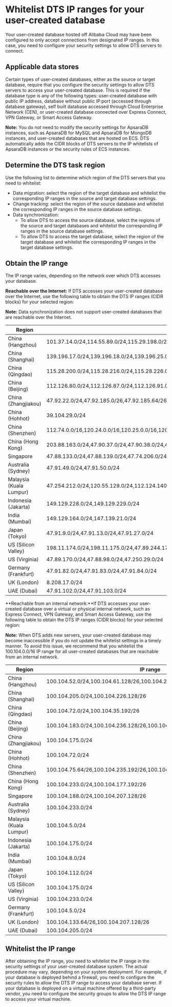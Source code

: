 # Whitelist DTS IP ranges for your user-created database

Your user-created database hosted off Alibaba Cloud may have been configured to only accept connections from designated IP ranges. In this case, you need to configure your security settings to allow DTS servers to connect.

## Applicable data stores

Certain types of user-created databases, either as the source or target database, require that you configure the security settings to allow DTS servers to access your user-created database. This is required if the database type is any of the following types: user-created database with public IP address, database without public IP:port \(accessed through database gateway\), self built database accessed through Cloud Enterprise Network \(CEN\), or user-created database connected over Express Connect, VPN Gateway, or Smart Access Gateway.

**Note:** You do not need to modify the security settings for ApsaraDB instances, such as ApsaraDB for MySQL and ApsaraDB for MongoDB instances, and user-created databases that are hosted on ECS. DTS automatically adds the CIDR blocks of DTS servers to the IP whitelists of ApsaraDB instances or the security rules of ECS instances.

## Determine the DTS task region

Use the following list to determine which region of the DTS servers that you need to whitelist:

-   Data migration: select the region of the target database and whitelist the corresponding IP ranges in the source and target database settings.
-   Change tracking: select the region of the source database and whitelist the corresponding IP ranges in the source database settings.
-   Data synchronization:
    -   To allow DTS to access the source database, select the regions of the source and target databases and whitelist the corresponding IP ranges in the source database settings.
    -   To allow DTS to access the target database, select the region of the target database and whitelist the corresponding IP ranges in the target database settings.

## Obtain the IP range

The IP range varies, depending on the network over which DTS accesses your database.

**Reachable over the Internet:** If DTS accesses your user-created database over the Internet, use the following table to obtain the DTS IP ranges \(CIDR blocks\) for your selected region:

**Note:** Data synchronization does not support user-created databases that are reachable over the Internet.

|Region|IP range|
|------|--------|
|China \(Hangzhou\)|101.37.14.0/24,114.55.89.0/24,115.29.198.0/24,118.178.120.0/24,118.178.121.0/24,120.26.106.0/24,120.26.116.0/24,120.26.117.0/24,120.26.118.0/24,120.55.192.0/24,120.55.193.0/24,120.55.194.0/24,120.55.241.0/24,121.40.125.0/24,121.196.246.0/24,101.37.12.0/24,101.37.13.0/24,101.37.15.0/24,101.37.25.0/24,47.96.39.0/24,118.31.184.0/24,118.31.165.0/24,118.31.246.0/24,120.55.12.0/24,47.97.7.0/24,47.97.27.142/32,47.97.73.210/32,121.43.162.118/32,121.43.185.141/32,121.196.211.16/32,114.55.125.94/32,121.43.179.168/32,121.43.174.187/32,47.99.171.159/32,47.97.118.150/32,47.98.251.185/32,47.99.43.73/32,47.97.195.167/32,120.27.211.237/32,47.97.125.64/32,47.98.52.255/32,47.97.116.109/32,47.97.119.148/32,47.98.51.78/32,47.97.106.64/32,116.62.172.149/32,120.55.40.134/32,47.98.39.64/32,116.62.197.0/24,121.196.199.0/24,116.62.206.0/24,116.62.208.0/24,116.62.57.0/24,116.62.20.0/24,116.62.64.0/24,116.62.201.0/24,121.196.198.0/24,118.31.43.101,101.37.152.136,118.31.38.161,120.55.60.232,120.55.60.183,101.37.149.3,112.124.237.0/24|
|China \(Shanghai\)|139.196.17.0/24,139.196.18.0/24,139.196.25.0/24,139.196.27.0/24,139.196.154.0/24,139.196.116.0/24,139.196.254.0/24,139.196.166.0/24,106.14.46.0/24,106.14.37.0/24,106.14.36.0/24,106.15.250.0/24,101.132.248.0/24,47.100.95.0/24,106.15.73.0/24,106.15.75.0/24,47.100.137.0/24,106.14.177.89,106.14.178.118,139.196.138.36,106.14.4.132,139.196.92.27,139.196.143.11,139.196.44.156,139.196.6.35,139.196.50.106,139.196.25.56,139.196.47.137,139.196.6.124,139.196.49.138,139.196.41.168,139.196.48.218,139.196.51.72,47.101.194.0/24,47.101.166.0/24,47.101.181.0/24,47.101.177.0/24,47.100.186.0/24,139.196.6.0/24,139.196.138.0/24,139.196.51.0/24,139.196.49.0/24,139.196.50.0/24,106.14.177.0/24,139.196.48.0/24,106.14.178.0/24,106.14.4.0/24,139.196.41.0/24,139.196.44.0/24,139.196.92.0/24,139.196.143.0/24,139.196.47.0/24,47.101.175.0/24,101.132.174.0/24,139.196.52.0/24,47.101.31.0/24,47.100.3.0/24,47.100.160.0/24,47.101.61.0/24,47.101.205.0/24|
|China \(Qingdao\)|115.28.200.0/24,115.28.216.0/24,115.28.226.0/24,115.28.247.0/24,118.190.133.0/24,120.27.53.0/24,10.31.69.0/24,10.144.88.0/24,10.144.153.0/24,10.161.39.0/24,10.161.59.0/24,10.252.29.0/24,100.104.72.0/24,47.104.10.200,118.190.157.247,47.104.19.209,47.104.105.196,47.104.97.251|
|China \(Beijing\)|112.126.80.0/24,112.126.87.0/24,112.126.91.0/24,112.126.92.0/24,123.56.108.0/24,123.56.120.0/24,123.56.137.0/24,123.56.148.0/24,123.56.164.0/24,123.57.48.0/24,182.92.153.0/24,182.92.186.0/24,101.200.174.0/24,101.200.160.0/24,101.200.176.0/24,47.94.36.0/24,47.94.47.0/24,101.201.214.0/24,101.201.82.0/24,123.56.182.0/24,101.201.105.0/24,182.92.132.0/24,60.205.157.0/24,101.201.107.0/24,60.205.164.0/24,60.205.165.0/24,59.110.4.0/24,59.110.17.0/24,123.56.186.0/24,60.205.146.0/24,59.110.37.0/24,59.110.19.0/24,60.205.112.0/24,60.205.243.0/24,101.201.108.0/24,59.110.38.0/24,60.205.197.0/24,60.205.166.0/24,101.200.194.0/24,101.200.182.0/24,123.57.204.0/24,101.200.235.0/24,123.57.206.0/24,123.57.65.0/24,47.94.167.117/32,182.92.157.129/32,101.200.39.123/32,101.200.192.4/32,39.105.58.165/32,101.200.213.59/32,59.110.164.0/24,47.94.150.0/24,39.105.56.0/24,47.93.21.0/24,47.93.30.0/24,47.93.24.0/24,60.205.222.0/24,60.205.186.0/24,47.93.22.174/32,47.93.10.168/32,47.94.246.43/32,47.94.94.233/32,47.95.241.173/32,59.110.155.242/32,60.205.230.219/32,101.200.50.74/32,101.201.65.33/32,112.126.96.49/32,112.126.96.184/32,112.126.98.30/32,112.126.99.22/32,112.126.99.87/32,112.126.99.205/32,39.105.247.0/24|
|China \(Zhangjiakou\)|47.92.22.0/24,47.92.185.0/26,47.92.185.64/26,47.92.185.128/26,47.92.185.192/26,39.98.96.0/26,39.98.96.128/26,39.98.96.192/26,39.98.96.64/26|
|China \(Hohhot\)|39.104.29.0/24|
|China \(Shenzhen\)|112.74.0.0/16,120.24.0.0/16,120.25.0.0/16,120.78.6.0/24,120.78.5.0/24,47.115.165.0/24,47.115.166.0/24,47.115.162.0/24,47.115.161.0/24,120.24.65.0/24,120.24.67.0/24,120.24.160.0/24,120.25.215.0/24,120.24.214.0/24,120.24.223.0/24,120.25.124.0/24,120.25.107.0/24,120.25.79.0/24,112.74.211.0/24,120.24.174.0/24,120.24.173.0/24,120.25.150.0/24,112.74.98.0/24,120.25.123.0/24,112.74.97.0/24,47.106.221.0/24,120.78.184.0/24,47.107.118.0/24,47.106.38.0/24,39.108.66.0/24,39.108.110.0/24,47.113.76.192/26|
|China \(Hong Kong\)|203.88.163.0/24,47.90.37.0/24,47.90.38.0/24,47.89.39.0/24,47.52.111.0/24,47.52.25.202/32,47.91.228.249/32,47.52.166.98/32,47.244.33.65/32,47.244.35.187/32|
|Singapore|47.88.133.0/24,47.88.139.0/24,47.74.206.0/24,47.88.235.0/24,47.88.139.0/24,11.193.8.0/24,10.45.241.0/24,10.45.244.0/24,10.45.245.0/24|
|Australia \(Sydney\)|47.91.49.0/24,47.91.50.0/24|
|Malaysia \(Kuala Lumpur\)|47.254.212.0/24,120.55.129.0/24,112.124.140.0/24|
|Indonesia \(Jakarta\)|149.129.228.0/24,149.129.229.0/24|
|India \(Mumbai\)|149.129.164.0/24,147.139.21.0/24|
|Japan \(Tokyo\)|47.91.9.0/24,47.91.13.0/24,47.91.27.0/24|
|US \(Silicon Valley\)|198.11.174.0/24,198.11.175.0/24,47.89.244.175/32|
|US \(Virginia\)|47.89.170.0/24,47.88.98.0/24,47.250.29.0/24|
|Germany \(Frankfurt\)|47.91.82.0/24,47.91.83.0/24,47.91.84.0/24|
|UK \(London\)|8.208.17.0/24|
|UAE \(Dubai\)|47.91.102.0/24,47.91.103.0/24|

**Reachable from an internal network:**If DTS accesses your user-created database over a virtual or physical internal network, such as Express Connect, VPN Gateway, and Smart Access Gateway, use the following table to obtain the DTS IP ranges \(CIDR blocks\) for your selected region:

**Note:** When DTS adds new servers, your user-created database may become inaccessible if you do not update the whitelist settings in a timely manner. To avoid this issue, we recommend that you whitelist the 100.104.0.0/16 IP range for all user-created databases that are reachable from an internal network.

|Region|IP range|
|------|--------|
|China \(Hangzhou\)|100.104.52.0/24,100.104.61.128/26,100.104.244.64/26,100.104.216.192/26|
|China \(Shanghai\)|100.104.205.0/24,100.104.226.128/26|
|China \(Qingdao\)|100.104.72.0/24,100.104.35.192/26|
|China \(Beijing\)|100.104.183.0/24,100.104.236.128/26,100.104.227.192/26,100.104.128.192/26|
|China \(Zhangjiakou\)|100.104.175.0/24|
|China \(Hohhot\)|100.104.72.0/24|
|China \(Shenzhen\)|100.104.75.64/26,100.104.235.192/26,100.104.205.0/24|
|China \(Hong Kong\)|100.104.233.0/24,100.104.177.192/26|
|Singapore|100.104.188.0/24,100.104.207.128/26|
|Australia \(Sydney\)|100.104.233.0/24|
|Malaysia \(Kuala Lumpur\)|100.104.5.0/24|
|Indonesia \(Jakarta\)|100.104.175.0/24|
|India \(Mumbai\)|100.104.8.0/24|
|Japan \(Tokyo\)|100.104.112.0/24|
|US \(Silicon Valley\)|100.104.175.0/24|
|US \(Virginia\)|100.104.233.0/24|
|Germany \(Frankfurt\)|100.104.5.0/24|
|UK \(London\)|100.104.133.64/26,100.104.207.128/26|
|UAE \(Dubai\)|100.104.205.0/24|

## Whitelist the IP range

After obtaining the IP range, you need to whitelist the IP range in the security settings of your user-created database system. The actual procedure may vary, depending on your system deployment. For example, if your database is deployed behind a firewall, you need to configure the security rules to allow the DTS IP range to access your database server. If your database is deployed on a virtual machine offered by a third-party vendor, you need to configure the security groups to allow the DTS IP range to access your virtual machine.

